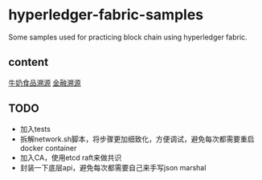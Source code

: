 # hyperledger-fabric-samples
Some samples used for practicing block chain using hyperledger fabric.

## content
[牛奶食品溯源](./milk)
[金融溯源](./financial-tracebility)

## TODO
- 加入tests
- 拆解network.sh脚本，将步骤更加细致化，方便调试，避免每次都需要重启docker container
- 加入CA，使用etcd raft来做共识
- 封装一下底层api，避免每次都需要自己来手写json marshal
